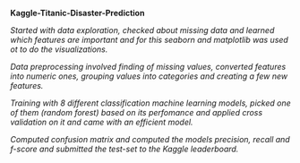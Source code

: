 **Kaggle-Titanic-Disaster-Prediction**

   *Started with data exploration, checked about missing data and learned which features are important and for this seaborn and matplotlib was used ot to do the visualizations.*
   
   *Data preprocessing involved finding of missing values, converted features into numeric ones, grouping values into categories and creating a few new features.*
   
   *Training with 8 different classification machine learning models, picked one of them (random forest) based on its perfomance and applied cross validation on it and came with an efficient model.*
   
   *Computed confusion matrix and computed the models precision, recall and f-score and submitted the test-set to the Kaggle leaderboard.*
 
